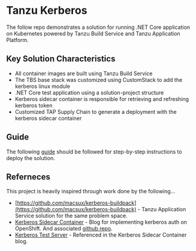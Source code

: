 # Tanzu Kerberos

The follow repo demonstrates a solution for running .NET Core application on Kubernetes powered by Tanzu Build Service and Tanzu Application Platform.

## Key Solution Characteristics

- All container images are built using Tanzu Build Service
- The TBS base stack was customized using CustomStack to add the kerberos linux module
- .NET Core test application using a solution-project structure
- Kerberos sidecar container is responsible for retrieving and refreshing kerberos token
- Customized TAP Supply Chain to generate a deployment with the kerberos sidecar container

## Guide

The following [guide](guide.md) should be followed for step-by-step instructions to deploy the solution.

## Referneces

This project is heavily inspired through work done by the following...

- [https://github.com/macsux/kerberos-buildpack](https://github.com/macsux/kerberos-buildpack) - Tanzu Application Service solution for the same problem space.
- [Kerberos Sidecar Container](https://cloud.redhat.com/blog/kerberos-sidecar-container) - Blog for implementing kerberos auth on OpenShift.  And associated [github repo](https://github.com/edseymour/kinit-sidecar/blob/master/openshift/example-client-deploy.yaml).
- [Kerberos Test Server](https://github.com/gcavalcante8808/docker-krb5-server) - Referenced in the Kerberos Sidecar Container blog.
